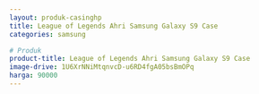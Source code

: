 ```yaml
---
layout: produk-casinghp
title: League of Legends Ahri Samsung Galaxy S9 Case
categories: samsung

# Produk
product-title: League of Legends Ahri Samsung Galaxy S9 Case
image-drive: 1U6XrNNiMtqnvcD-u6RD4fgA05bsBmOPq
harga: 90000
---
```

